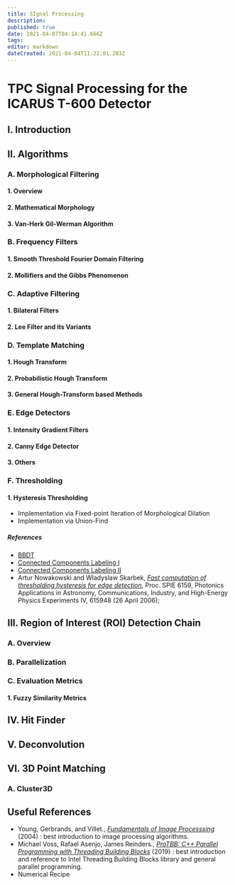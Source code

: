 ```yaml
---
title: SIgnal Processing
description: 
published: true
date: 2021-04-07T04:14:41.666Z
tags: 
editor: markdown
dateCreated: 2021-04-04T11:22:01.203Z
---
```


# TPC Signal Processing for the ICARUS T-600 Detector

## I. Introduction

## II. Algorithms

### A. Morphological Filtering

#### 1. Overview

#### 2. Mathematical Morphology

#### 3. Van-Herk Gil-Werman Algorithm

### B. Frequency Filters 

#### 1. Smooth Threshold Fourier Domain Filtering 

#### 2. Mollifiers and the Gibbs Phenomenon

### C. Adaptive Filtering

#### 1. Bilateral Filters

#### 2. Lee Filter and its Variants

### D. Template Matching

#### 1. Hough Transform

#### 2. Probabilistic Hough Transform

#### 3. General Hough-Transform based Methods

### E. Edge Detectors

#### 1. Intensity Gradient Filters 

#### 2. Canny Edge Detector

#### 3. Others

### F. Thresholding

#### 1. Hysteresis Thresholding 

 - Implementation via Fixed-point Iteration of Morphological Dilation
 - Implementation via Union-Find 

##### References 

 - [BBDT](https://ieeexplore.ieee.org/stamp/stamp.jsp?tp=&arnumber=5428863)
 - [Connected Components Labeling I](https://federicobolelli.it/pub_files/2017iciap_labeling.pdf)
 - [Connected Components Labeling II](https://www.osti.gov/servlets/purl/929013)
 - Artur Nowakowski and Wladyslaw Skarbek, [*Fast computation of thresholding hysteresis for edge detection*](https://doi.org/10.1117/12.674959), Proc. SPIE 6159, Photonics Applications in Astronomy, Communications, Industry, and High-Energy Physics Experiments IV, 615948 (26 April 2006);


## III. Region of Interest (ROI) Detection Chain

### A. Overview

### B. Parallelization

### C. Evaluation Metrics

#### 1. Fuzzy Similarity Metrics


## IV. Hit Finder

## V. Deconvolution

## VI. 3D Point Matching 

### A. Cluster3D 

## Useful References


 - Young, Gerbrands, and Villet., [*Fundamentals of Image Processsing*]() (2004) : best introduction to image processing algorithms. 
 - Michael Voss, Rafael Asenjo, James Reinders., [*ProTBB: C++ Parallel Programming with Threading Building Blocks*](https://link.springer.com/book/10.1007/978-1-4842-4398-5) (2019) : best introduction and reference to Intel Threading Building Blocks library and general parallel programming. 
 - Numerical Recipe



 
